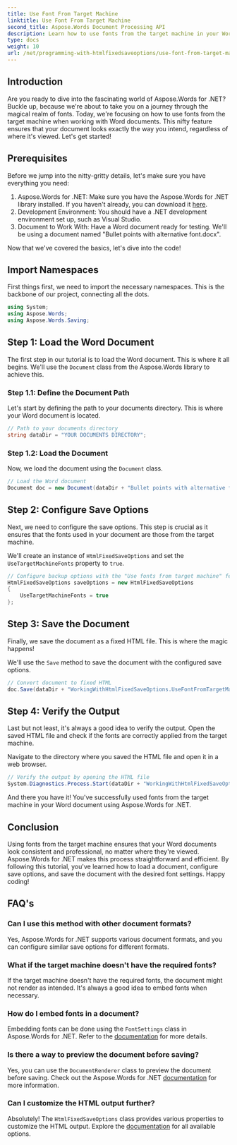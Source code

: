 ```yaml
---
title: Use Font From Target Machine
linktitle: Use Font From Target Machine
second_title: Aspose.Words Document Processing API
description: Learn how to use fonts from the target machine in your Word documents with Aspose.Words for .NET. Follow our step-by-step guide for seamless font integration.
type: docs
weight: 10
url: /net/programming-with-htmlfixedsaveoptions/use-font-from-target-machine/
---
```

## Introduction

Are you ready to dive into the fascinating world of Aspose.Words for .NET? Buckle up, because we're about to take you on a journey through the magical realm of fonts. Today, we're focusing on how to use fonts from the target machine when working with Word documents. This nifty feature ensures that your document looks exactly the way you intend, regardless of where it's viewed. Let's get started!

## Prerequisites

Before we jump into the nitty-gritty details, let's make sure you have everything you need:

1. Aspose.Words for .NET: Make sure you have the Aspose.Words for .NET library installed. If you haven't already, you can download it [here](https://releases.aspose.com/words/net/).
2. Development Environment: You should have a .NET development environment set up, such as Visual Studio.
3. Document to Work With: Have a Word document ready for testing. We'll be using a document named "Bullet points with alternative font.docx".

Now that we've covered the basics, let's dive into the code!

## Import Namespaces

First things first, we need to import the necessary namespaces. This is the backbone of our project, connecting all the dots.

```csharp
using System;
using Aspose.Words;
using Aspose.Words.Saving;
```

## Step 1: Load the Word Document

The first step in our tutorial is to load the Word document. This is where it all begins. We'll use the `Document` class from the Aspose.Words library to achieve this.

### Step 1.1: Define the Document Path

Let's start by defining the path to your documents directory. This is where your Word document is located.

```csharp
// Path to your documents directory
string dataDir = "YOUR DOCUMENTS DIRECTORY";
```

### Step 1.2: Load the Document

Now, we load the document using the `Document` class.

```csharp
// Load the Word document
Document doc = new Document(dataDir + "Bullet points with alternative font.docx");
```

## Step 2: Configure Save Options

Next, we need to configure the save options. This step is crucial as it ensures that the fonts used in your document are those from the target machine.

We'll create an instance of `HtmlFixedSaveOptions` and set the `UseTargetMachineFonts` property to `true`.

```csharp
// Configure backup options with the "Use fonts from target machine" feature
HtmlFixedSaveOptions saveOptions = new HtmlFixedSaveOptions
{
    UseTargetMachineFonts = true
};
```

## Step 3: Save the Document

Finally, we save the document as a fixed HTML file. This is where the magic happens!

We'll use the `Save` method to save the document with the configured save options.

```csharp
// Convert document to fixed HTML
doc.Save(dataDir + "WorkingWithHtmlFixedSaveOptions.UseFontFromTargetMachine.html", saveOptions);
```

## Step 4: Verify the Output

Last but not least, it's always a good idea to verify the output. Open the saved HTML file and check if the fonts are correctly applied from the target machine.

Navigate to the directory where you saved the HTML file and open it in a web browser.

```csharp
// Verify the output by opening the HTML file
System.Diagnostics.Process.Start(dataDir + "WorkingWithHtmlFixedSaveOptions.UseFontFromTargetMachine.html");
```

And there you have it! You've successfully used fonts from the target machine in your Word document using Aspose.Words for .NET.

## Conclusion

Using fonts from the target machine ensures that your Word documents look consistent and professional, no matter where they're viewed. Aspose.Words for .NET makes this process straightforward and efficient. By following this tutorial, you've learned how to load a document, configure save options, and save the document with the desired font settings. Happy coding!

## FAQ's

### Can I use this method with other document formats?
Yes, Aspose.Words for .NET supports various document formats, and you can configure similar save options for different formats.

### What if the target machine doesn't have the required fonts?
If the target machine doesn't have the required fonts, the document might not render as intended. It's always a good idea to embed fonts when necessary.

### How do I embed fonts in a document?
Embedding fonts can be done using the `FontSettings` class in Aspose.Words for .NET. Refer to the [documentation](https://reference.aspose.com/words/net/) for more details.

### Is there a way to preview the document before saving?
Yes, you can use the `DocumentRenderer` class to preview the document before saving. Check out the Aspose.Words for .NET [documentation](https://reference.aspose.com/words/net/) for more information.

### Can I customize the HTML output further?
Absolutely! The `HtmlFixedSaveOptions` class provides various properties to customize the HTML output. Explore the [documentation](https://reference.aspose.com/words/net/) for all available options.

